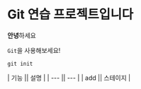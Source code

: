 # Git 연습 프로젝트입니다
**안녕**하세요

`Git`을 사용해보세요!

```
git init
```

| 기능 || 설명 |
| --- || --- |
| add || 스테이지 |
